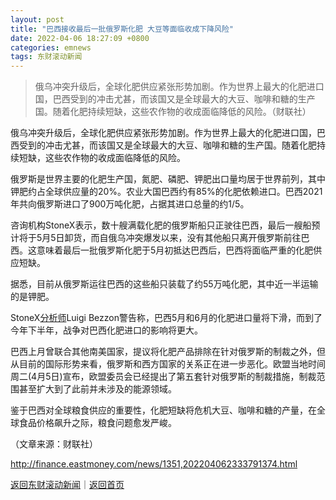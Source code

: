 ```yaml
---
layout: post
title: "巴西接收最后一批俄罗斯化肥 大豆等面临收成下降风险"
date: 2022-04-06 18:27:09 +0800
categories: emnews
tags: 东财滚动新闻
---
```

> 俄乌冲突升级后，全球化肥供应紧张形势加剧。作为世界上最大的化肥进口国，巴西受到的冲击尤甚，而该国又是全球最大的大豆、咖啡和糖的生产国。随着化肥持续短缺，这些农作物的收成面临降低的风险。（财联社）

<p>俄乌冲突升级后，全球化肥供应紧张形势加剧。作为世界上最大的化肥进口国，巴西受到的冲击尤甚，而该国又是全球最大的大豆、咖啡和糖的生产国。随着化肥持续短缺，这些农作物的收成面临降低的风险。</p><p>俄罗斯是世界主要的化肥生产国，氮肥、磷肥、钾肥出口量均居于世界前列，其中钾肥约占全球供应量的20%。农业大国巴西约有85%的化肥依赖进口。巴西2021年共向俄罗斯进口了900万吨化肥，占据其进口总量的约1/5。</p><p>咨询机构StoneX表示，数十艘满载化肥的俄罗斯船只正驶往巴西，最后一艘船预计将于5月5日卸货，而自俄乌冲突爆发以来，没有其他船只离开俄罗斯前往巴西。这意味着最后一批俄罗斯化肥于5月初抵达巴西后，巴西将面临严重的化肥供应短缺。</p><p>据悉，目前从俄罗斯运往巴西的这些船只装载了约55万吨化肥，其中近一半运输的是钾肥。</p><p>StoneX<span id="Info.3224"><a href="http://data.eastmoney.com/invest/invest/default.html" class="infokey">分析师</a></span>Luigi Bezzon警告称，巴西5月和6月的化肥进口量将下滑，而到了今年下半年，战争对巴西化肥进口的影响将更大。</p><p>巴西上月曾联合其他南美国家，提议将化肥产品排除在针对俄罗斯的制裁之外，但从目前的国际形势来看，俄罗斯和西方国家的关系正在进一步恶化。欧盟当地时间周二(4月5日)宣布，欧盟委员会已经提出了第五套针对俄罗斯的制裁措施，制裁范围甚至扩大到了此前并未涉及的能源领域。</p><p>鉴于巴西对全球粮食供应的重要性，化肥短缺将危机大豆、咖啡和糖的产量，在全球食品价格飙升之际，粮食问题愈发严峻。</p><p class="em_media">（文章来源：财联社）</p>

<http://finance.eastmoney.com/news/1351,202204062333791374.html>

[返回东财滚动新闻](//finews.withounder.com/emnews/)｜[返回首页](//finews.withounder.com/)